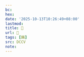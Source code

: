 ```yaml
---
bc:
hex:
date: '2025-10-13T10:26:49+08:00'
lastmod:
title: 􃱲
url: 􃱲
tags: [餚]
src: DCCV
note:
---
```

